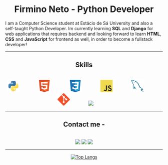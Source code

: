 <!--Introduction-->
<div align='center'>
<h1>Firmino Neto - Python Developer</h1>
</div>
<p>
I am a Computer Science student at Estácio de Sá University and also a self-taught Python Developer. Im currently learning <b>SQL</b> and <b>Django</b> for web applications that requires backend and looking forward to learn <b>HTML</b>, <b>CSS</b> and <b>JavaScript</b> for frontend as well, in order to become a fullstack developer!
</p>
<hr/>
<!--Skills-->
<div align='center'><h2>Skills</h2></div>
<br/>
<div align='center'>

<img height="40" src="https://raw.githubusercontent.com/devicons/devicon/master/icons/python/python-original.svg">
    &nbsp;&nbsp;&nbsp;&nbsp;&nbsp;&nbsp;&nbsp;&nbsp;&nbsp;&nbsp;&nbsp;&nbsp;&nbsp;
    <img height="40" src="https://raw.githubusercontent.com/devicons/devicon/master/icons/html5/html5-original.svg">
    &nbsp;&nbsp;&nbsp;&nbsp;&nbsp;&nbsp;&nbsp;&nbsp;&nbsp;&nbsp;&nbsp;&nbsp;&nbsp;
    <img height="40" src="https://raw.githubusercontent.com/devicons/devicon/master/icons/css3/css3-original.svg">
    &nbsp;&nbsp;&nbsp;&nbsp;&nbsp;&nbsp;&nbsp;&nbsp;&nbsp;&nbsp;&nbsp;&nbsp;&nbsp;
    <img height="40" src="https://raw.githubusercontent.com/devicons/devicon/master/icons/javascript/javascript-original.svg">
    &nbsp;&nbsp;&nbsp;&nbsp;&nbsp;&nbsp;&nbsp;&nbsp;&nbsp;&nbsp;&nbsp;&nbsp;&nbsp;
    <img height="40" src="https://raw.githubusercontent.com/devicons/devicon/master/icons/mysql/mysql-original.svg">
     &nbsp;&nbsp;&nbsp;&nbsp;&nbsp;&nbsp;&nbsp;&nbsp;&nbsp;&nbsp;&nbsp;&nbsp;&nbsp;
    <img height="40" src="https://raw.githubusercontent.com/devicons/devicon/master/icons/git/git-original.svg">
    &nbsp;&nbsp;&nbsp;&nbsp;&nbsp;&nbsp;&nbsp;&nbsp;&nbsp;&nbsp;&nbsp;&nbsp;&nbsp;
    <img height='40' src='https://www.vectorlogo.zone/logos/github/github-tile.svg'>
    &nbsp;&nbsp;&nbsp;&nbsp;&nbsp;&nbsp;&nbsp;&nbsp;&nbsp;&nbsp;&nbsp;&nbsp;&nbsp;

</div>
<hr/>
<!--Contact-->
<div align='center'><h2>Contact me - </h2></div>
<br/>
<div align='center'>
<a href="https://www.linkedin.com/in/firmino-neto-4a0010158/" target='_blank'><img src="https://img.shields.io/badge/LinkedIn-0077B5?style=for-the-badge&logo=linkedin&logoColor=white"></img></a>
<a href="https://www.instagram.com/firminoneto11/" target='_blank'><img src="https://img.shields.io/badge/Instagram-E4405F?style=for-the-badge&logo=instagram&logoColor=white"></img></a>
<a href="mailto:firminoneto321@gmail.com" target='_blank'><img src="https://img.shields.io/badge/Gmail-D14836?style=for-the-badge&logo=gmail&logoColor=white"></img></a>
</div>
<hr/>
<!--Most Used languages-->
<div align='center'>

[![Top Langs](https://github-readme-stats.vercel.app/api/top-langs/?username=firminoneto11&show_icons=true&theme=radical)](https://github.com/anuraghazra/github-readme-stats)

</div>

<!--
Another icon
<img height="40" src="https://raw.githubusercontent.com/devicons/devicon/master/icons/github/github.svg">
    &nbsp;&nbsp;&nbsp;&nbsp;&nbsp;&nbsp;&nbsp;&nbsp;&nbsp;&nbsp;&nbsp;&nbsp;&nbsp;

Github Original

<img height="40" src="https://raw.githubusercontent.com/devicons/devicon/master/icons/github/github-original.svg">
    &nbsp;&nbsp;&nbsp;&nbsp;&nbsp;&nbsp;&nbsp;&nbsp;&nbsp;&nbsp;&nbsp;&nbsp;&nbsp;

-->
